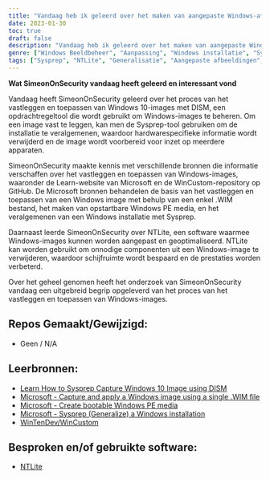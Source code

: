 ```yaml
---
title: "Vandaag heb ik geleerd over het maken van aangepaste Windows-afbeeldingen"
date: 2023-01-30
toc: true
draft: false
description: "Vandaag heb ik geleerd over het maken van aangepaste Windows-afbeeldingen, Sysprep en generaliseren"
genre: ["Windows Beeldbeheer", "Aanpassing", "Windows installatie", "Sysprep", "Generalisatie", "Windows 10", "Windows 11", "Afbeelding vastleggen", "Beeldimplementatie", "NTLite", "Windows Optimalisatie"]
tags: ["Sysprep", "NTLite", "Generalisatie", "Aangepaste afbeeldingen", "Aangepaste Windows-afbeeldingen", "Windows 11", "Debloat", "Aanpassing", "beeldopname", "inzet van afbeeldingen", "Beheer van Windows-afbeeldingen", "Windows hulpprogramma's voor implementatie", "Windows-afbeelding aanpassen", "Windows beeldoptimalisatie", "Microsoft leren", "WinCustom opslagplaats"]
---
```


**Wat SimeonOnSecurity vandaag heeft geleerd en interessant vond**

Vandaag heeft SimeonOnSecurity geleerd over het proces van het vastleggen en toepassen van Windows 10-images met DISM, een opdrachtregeltool die wordt gebruikt om Windows-images te beheren. Om een image vast te leggen, kan men de Sysprep-tool gebruiken om de installatie te veralgemenen, waardoor hardwarespecifieke informatie wordt verwijderd en de image wordt voorbereid voor inzet op meerdere apparaten.

SimeonOnSecurity maakte kennis met verschillende bronnen die informatie verschaffen over het vastleggen en toepassen van Windows-images, waaronder de Learn-website van Microsoft en de WinCustom-repository op GitHub. De Microsoft bronnen behandelen de basis van het vastleggen en toepassen van een Windows image met behulp van een enkel .WIM bestand, het maken van opstartbare Windows PE media, en het veralgemenen van een Windows installatie met Sysprep.

Daarnaast leerde SimeonOnSecurity over NTLite, een software waarmee Windows-images kunnen worden aangepast en geoptimaliseerd. NTLite kan worden gebruikt om onnodige componenten uit een Windows-image te verwijderen, waardoor schijfruimte wordt bespaard en de prestaties worden verbeterd.

Over het geheel genomen heeft het onderzoek van SimeonOnSecurity vandaag een uitgebreid begrip opgeleverd van het proces van het vastleggen en toepassen van Windows-images.

## Repos Gemaakt/Gewijzigd:
- Geen / N/A

## Leerbronnen:
- [Learn How to Sysprep Capture Windows 10 Image using DISM](https://www.anoopcnair.com/sysprep-capture-windows-10-image-using-dism/)
- [Microsoft - Capture and apply a Windows image using a single .WIM file](https://learn.microsoft.com/en-us/windows-hardware/manufacture/desktop/capture-and-apply-windows-using-a-single-wim?view=windows-11)
- [Microsoft - Create bootable Windows PE media](https://learn.microsoft.com/en-us/windows-hardware/manufacture/desktop/winpe-create-usb-bootable-drive?view=windows-11)
- [Microsoft - Sysprep (Generalize) a Windows installation](https://learn.microsoft.com/en-us/windows-hardware/manufacture/desktop/sysprep--generalize--a-windows-installation?view=windows-11)
- [WinTenDev/WinCustom](https://github.com/WinTenDev/WinCustom)

## Besproken en/of gebruikte software:
- [NTLite](https://www.ntlite.com/)
